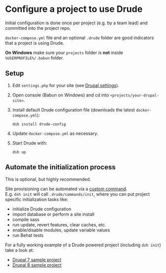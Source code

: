 # Configure a project to use Drude

Initial configuration is done once per project (e.g. by a team lead) and committed into the project repo.

`docker-compose.yml` file and an optional `.drude` folder are good indicators that a project is using Drude.  

**On Windows** make sure your `projects` folder is **not** inside `%USERPROFILE%/.babun` folder.
 
## Setup

1. Edit `settings.php` for your site (see [Drupal settings](/docs/drupal-settings.md)).
2. Open console (Babun on Windows) and cd into `<projects/your-drupal-site>`.
3. Install default Drude configuration file (downloads the latest `docker-compose.yml`):
    
    ```
    dsh install drude-config
    ```

4. Update `docker-compose.yml` as necessary.

5. Start Drude with:

    ```
    dsh up
    ```

## Automate the initialization process

This is optional, but highly recommended.

Site provisioning can be automated via a [custom command](custom-commands.md).  
E.g. `dsh init` will call `.drude/commands/init`, where you can put project specific initialization tasks like:

- initialize Drude configuration
- import database or perform a site install
- compile sass
- run update, revert features, clear caches, etc.
- enable/disable modules, update variable values
- run Behat tests

For a fully working example of a Drude powered project (including `dsh init`) take a look at:
- [Drupal 7 sample project](https://github.com/blinkreaction/drude-d7-testing)
- [Drupal 8 sample project](https://github.com/blinkreaction/drude-d8-testing)

